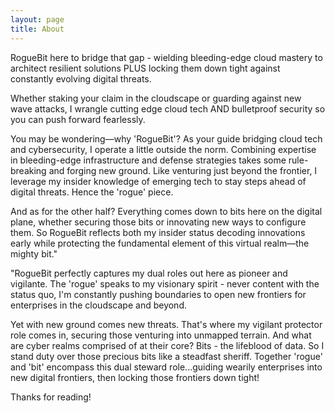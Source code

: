 ```yaml
---
layout: page
title: About
---
```


<p class="message">
RogueBit here to bridge that gap - wielding bleeding-edge cloud mastery to architect resilient solutions PLUS locking them down tight against constantly evolving digital threats.

Whether staking your claim in the cloudscape or guarding against new wave attacks, I wrangle cutting edge cloud tech AND bulletproof security so you can push forward fearlessly.
</p>

You may be wondering—why 'RogueBit'? As your guide bridging cloud tech and cybersecurity, I operate a little outside the norm. Combining expertise in bleeding-edge infrastructure and defense strategies takes some rule-breaking and forging new ground. Like venturing just beyond the frontier, I leverage my insider knowledge of emerging tech to stay steps ahead of digital threats. Hence the 'rogue' piece.

And as for the other half? Everything comes down to bits here on the digital plane, whether securing those bits or innovating new ways to configure them. So RogueBit reflects both my insider status decoding innovations early while protecting the fundamental element of this virtual realm—the mighty bit."

"RogueBit perfectly captures my dual roles out here as pioneer and vigilante. The 'rogue' speaks to my visionary spirit - never content with the status quo, I'm constantly pushing boundaries to open new frontiers for enterprises in the cloudscape and beyond.

Yet with new ground comes new threats. That's where my vigilant protector role comes in, securing those venturing into unmapped terrain. And what are cyber realms comprised of at their core? Bits - the lifeblood of data. So I stand duty over those precious bits like a steadfast sheriff. Together 'rogue' and 'bit' encompass this dual steward role...guiding wearily enterprises into new digital frontiers, then locking those frontiers down tight!

Thanks for reading!
